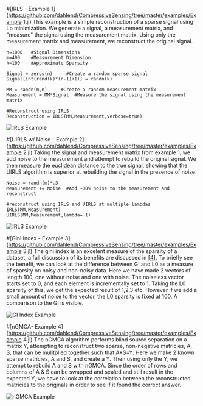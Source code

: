 #[IRLS - Example 1](https://github.com/dahlend/CompressiveSensing/tree/master/examples/Example 1.jl)
This example is a simple reconstruction of a sparse signal using Lp minimization. We generate a signal, a measurement matrix, and "measure" the signal using the measurement matrix. Using only the measurement matrix and measurement, we reconstruct the original signal.
```
n=1000   #Signal Dimensions
m=400    #Measurement Dimension
k=100    #Approximate Sparsity

Signal = zeros(n)     #Create a random sparse signal
Signal[int(rand(k)*(n-1)+1)] = randn(k)

MM = randn(m,n)     #Create a random measurement matrix
Measurement = MM*Signal  #Measure the signal using the measurement matrix

#Reconstruct using IRLS
Reconstruction = IRLS(MM,Measurement,verbose=true)
```
![IRLS Example](https://raw.githubusercontent.com/dahlend/CompressiveSensing/master/examples/Example_1_Fig_1.png)


#[UIRLS w/ Noise - Example 2](https://github.com/dahlend/CompressiveSensing/tree/master/examples/Example 2.jl)
Taking the signal and measurement matrix from example 1, we add noise to the measurement and attempt to rebuild the original signal.  We then measure the euclidean distance to the true signal, showing that the UIRLS algorithm is superior at rebuilding the signal in the presence of noise.
```
Noise = randn(m)*.3
Measurement += Noise  #Add ~30% noise to the measurement and reconstruct

#reconstruct using IRLS and UIRLS at multiple lambdas
IRLS(MM,Measurement)
UIRLS(MM,Measurement,lambda=.1)
```
![IRLS Example](https://raw.githubusercontent.com/dahlend/CompressiveSensing/master/examples/Example_2_Fig_1.png)

#[Gini Index - Example 3](https://github.com/dahlend/CompressiveSensing/tree/master/examples/Example 3.jl)
The gini index is an excelent measure of the sparsity of a dataset, a full discussion of its benefits are discussed in [[4]][bib4].  To briefly see the benefit, we can look at the difference between GI and L0 as a measure of sparsity on noisy and non-noisy data.  Here we have made 2 vectors of length 100, one without noise and one with noise. The noiseless vector starts set to 0, and each element is incrementally set to 1.  Taking the L0 sparsity of this, we get the expected result of 1,2,3 etc. However if we add a small amount of noise to the vector, the L0 sparsity is fixed at 100. A comparison to the GI is visible.

![GI Index Example](https://raw.githubusercontent.com/dahlend/CompressiveSensing/master/examples/Example_3_Fig_1.png)


#[nGMCA- Example 4](https://github.com/dahlend/CompressiveSensing/tree/master/examples/Example 4.jl)
The nGMCA algorithm performs blind source separation on a matrix Y, attempting to reconstruct two sparse, non-negative matricies, A, S, that can be mulitplied together such that A*S=Y.  Here we make 2 known sparse matricies, A and S, and create a Y.  Then using only the Y, we attempt to rebuild A and S with nGMCA.  Since the order of rows and columns of A & S can be swapped and scaled and still result in the expected Y, we have to look at the correlation between the reconstructed matricies to the originals in order to see if it found the correct answer.

![nGMCA Example](https://raw.githubusercontent.com/dahlend/CompressiveSensing/master/examples/Example_4_Fig_1.png)


[bib1]:http://www.sciencedirect.com/science/article/pii/S092523121300430X
[bib2]:http://arxiv.org/pdf/1203.1548.pdf
[bib3]:http://arxiv.org/pdf/1308.5546.pdf
[bib4]:http://arxiv.org/pdf/0811.4706.pdf
[bib5]:http://cmc.edu/pages/faculty/DNeedell/papers/redundant.pdf